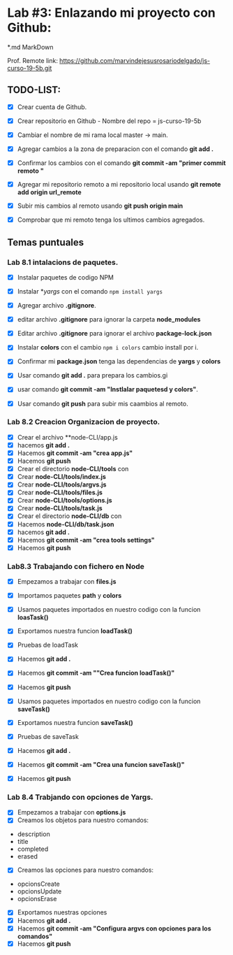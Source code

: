 # Lab #3: Enlazando  mi proyecto con Github:

*.md MarkDown 

Prof. Remote link: https://github.com/marvindejesusrosariodelgado/js-curso-19-5b.git
## TODO-LIST:
* [x] Crear cuenta de Github.
* [x] Crear repositorio en Github - Nombre del repo = js-curso-19-5b
* [x] Cambiar el nombre de mi rama local master -> main.
* [x] Agregar cambios a la zona de preparacion con el comando **git add .**
* [x] Confirmar los cambios con el comando **git commit -am "primer commit remoto "**
* [x] Agregar mi repositorio remoto a mi repositorio local usando **git remote add origin url_remote**
* [x] Subir mis cambios al remoto usando **git push origin main**
* [x] Comprobar que mi remoto tenga los ultimos cambios agregados.







## Temas puntuales 

### Lab 8.1 intalacions de paquetes.
* [x] Instalar paquetes de codigo NPM
* [x] Instalar **yargs* con el comando ```npm install yargs```
* [x] Agregar archivo **.gitignore**.
* [x] editar archivo **.gitignore** para ignorar la carpeta **node_modules**
* [x] Editar archivo **.gitignore** para ignorar el archivo **package-lock.json**
* [x]    Instalar **colors** con el cambio ``npm i colors`` cambio install por i.
* [x] Confirmar mi **package.json** tenga las dependencias de **yargs** y **colors**
* [x] Usar comando **git add .** para prepara los cambios.gi
* [x] usar comando **git commit -am "Instlalar paquetesd y colors"**.
* [x] Usar comando **git push** para subir mis caambios al remoto.
 

### Lab 8.2 Creacion Organizacion de proyecto.
* [x] Crear el archivo **node-CLI/app.js
* [x] hacemos **git add .**
* [x] Hacemos **git commit -am "crea app.js"**
* [x] Hacemos **git push**
* [x] Crear el directorio **node-CLI/tools** con
* [x] Crear **node-CLI/tools/index.js**
* [x] Crear **node-CLI/tools/argvs.js**
* [x] Crear **node-CLI/tools/files.js**
* [x] Crear **node-CLI/tools/options.js**
* [x] Crear **node-CLI/tools/task.js**
* [x] Crear el directorio **node-CLI/db** con
* [x] Hacemos  **node-CLI/db/task.json**
* [x] hacemos **git add .**
* [x] Hacemos **git commit -am "crea tools settings"**
* [x] Hacemos **git push**

### Lab8.3 Trabajando con fichero en Node

* [x] Empezamos a trabajar con **files.js**
* [x] Importamos paquetes **path** y **colors**

* [x] Usamos paquetes importados en nuestro codigo con la funcion **loasTask()**
* [x] Exportamos nuestra funcion **loadTask()**
* [x] Pruebas de loadTask
* [x] Hacemos **git add .**
* [x] Hacemos **git commit -am ""Crea funcion loadTask()"**
* [x] Hacemos **git push**

* [x] Usamos paquetes importados en nuestro codigo con la funcion **saveTask()**
* [x] Exportamos nuestra funcion **saveTask()**
* [x] Pruebas de saveTask
* [x] Hacemos **git add .**
* [x] Hacemos **git commit -am "Crea una funcion saveTask()"**
* [x] Hacemos **git push**


### Lab 8.4 Trabjando con opciones de Yargs.
* [X] Empezamos a trabajar con **options.js**
* [X] Creamos los objetos para nuestro comandos:
* description
* title
* completed
* erased 
* [X] Creamos las opciones para nuestro comandos:
* opcionsCreate
* opcionsUpdate
* opcionsErase
* [X] Exportamos nuestras opciones
* [X] Hacemos **git add .**
* [X] Hacemos **git commit -am "Configura argvs con opciones para los comandos"**
* [X] Hacemos **git push**
